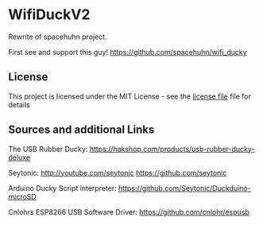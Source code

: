 # WifiDuckV2
Rewrite of spacehuhn project.

First see and support this guy! https://github.com/spacehuhn/wifi_ducky


## License
This project is licensed under the MIT License - see the [license file](LICENSE) file for details

## Sources and additional Links

The USB Rubber Ducky: https://hakshop.com/products/usb-rubber-ducky-deluxe

Seytonic: http://youtube.com/seytonic
          https://github.com/seytonic
          
Arduino Ducky Script interpreter: https://github.com/Seytonic/Duckduino-microSD

Cnlohrs ESP8266 USB Software Driver: https://github.com/cnlohr/espusb
